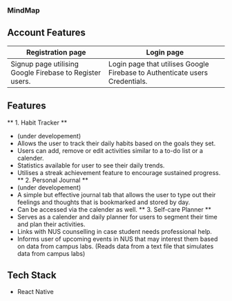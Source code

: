 ### MindMap

## Account Features
| Registration page | Login page |
| ----------------- | ---------- |
| Signup page utilising Google Firebase to Register users. | Login page that utilises Google Firebase to Authenticate users Credentials. |

## Features
** 1. Habit Tracker **
- (under developement)
- Allows the user to track their daily habits based on the goals they set.
- Users can add, remove or edit activities similar to a to-do list or a calender.
- Statistics available for user to see their daily trends.
- Utilises a streak achievement feature to encourage sustained progress.
** 2. Personal Journal **
- (under developement)
- A simple but effective journal tab that allows the user to type out their feelings and thoughts that is bookmarked and stored by day.
- Can be accessed via the calender as well.
** 3. Self-care Planner **
- Serves as a calender and daily planner for users to segment their time and plan their activities.
- Links with NUS counselling in case student needs professional help.
- Informs user of upcoming events in NUS that may interest them based on data from campus labs. (Reads data from a text file that simulates data from campus labs)

## Tech Stack
- React Native
